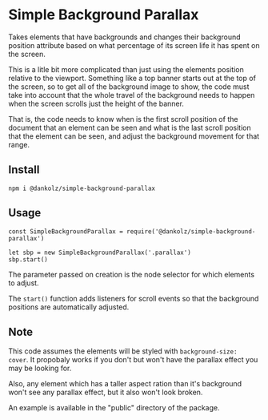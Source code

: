 # Simple Background Parallax

Takes elements that have backgrounds and changes their background position attribute
based on what percentage of its screen life it has spent on the screen.

This is a litle bit more complicated than just using the elements position relative to
the viewport. Something like a top banner starts out at the top of the screen, so to get 
all of the background image to show, the code must take into account that the whole travel of
the background needs to happen when the screen scrolls just the height of the banner.

That is, the code needs to know when is the first scroll position of the document that an 
element can be seen and what is the last scroll position that the element can be seen, and 
adjust the background movement for that range.

## Install

```
npm i @dankolz/simple-background-parallax
```

## Usage

```
const SimpleBackgroundParallax = require('@dankolz/simple-background-parallax')

let sbp = new SimpleBackgroundParallax('.parallax')
sbp.start()
```

The parameter passed on creation is the node selector for which elements to adjust.

The `start()` function adds listeners for scroll events so that the background 
positions are automatically adjusted.


## Note

This code assumes the elements will be styled with `background-size: cover`. It propobaly
works if you don't but won't have the parallax effect you may be looking for.

Also, any element which has a taller aspect ration than it's background won't see any
parallax effect, but it also won't look broken. 

An example is available in the "public" directory of the package.